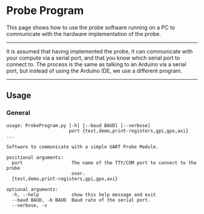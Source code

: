 
# Probe Program

This page shows how to use the probe software running on a PC to communicate
with the hardware implementation of the probe.

---

It is assumed that having implemented the probe, it can communicate with
your compute via a serial port, and that you know which serial port to
connect to. The process is the same as talking to an Arduino via a
serial port, but instead of using the Arduino IDE, we use a different program.

---

## Usage

### General

```
usage: ProbeProgram.py [-h] [--baud BAUD] [--verbose]
                       port {test,demo,print-registers,gpi,gpo,axi} ...

Software to communicate with a simple UART Probe Module.

positional arguments:
  port                  The name of the TTY/COM port to connect to the probe
                        over.
  {test,demo,print-registers,gpi,gpo,axi}

optional arguments:
  -h, --help            show this help message and exit
  --baud BAUD, -b BAUD  Baud rate of the serial port.
  --verbose, -v
```
